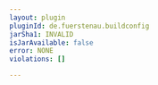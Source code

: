 ```yaml
---
layout: plugin
pluginId: de.fuerstenau.buildconfig
jarSha1: INVALID
isJarAvailable: false
error: NONE
violations: []

---
```

